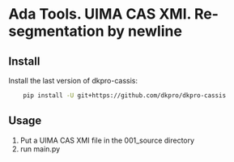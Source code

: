 # Ada Tools. UIMA CAS XMI. Re-segmentation by newline

## Install
Install the last version of dkpro-cassis:

```BASH
    pip install -U git+https://github.com/dkpro/dkpro-cassis
```

## Usage
1) Put a UIMA CAS XMI file in the 001_source directory
2) run main.py

